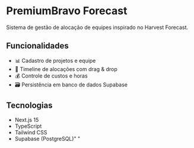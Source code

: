 # PremiumBravo Forecast

Sistema de gestão de alocação de equipes inspirado no Harvest Forecast.

## Funcionalidades

- 📊 Cadastro de projetos e equipe
- 📅 Timeline de alocações com drag & drop
- 💰 Controle de custos e horas
- 🗃️ Persistência em banco de dados Supabase

## Tecnologias

- Next.js 15
- TypeScript
- Tailwind CSS
- Supabase (PostgreSQL)" " 
